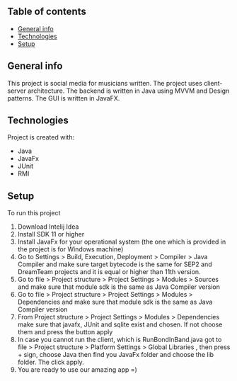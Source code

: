 ## Table of contents
* [General info](#general-info)
* [Technologies](#technologies)
* [Setup](#setup)

## General info
This project is social media for musicians written. 
The project uses client-server architecture.
The backend is written in Java using MVVM and Design patterns.
The GUI is written in JavaFX.
## Technologies
Project is created with:
* Java
* JavaFx
* JUnit
* RMI
## Setup
To run this project

1) Download Intelij Idea
2) Install SDK 11 or higher
3) Install JavaFx for your operational system (the one which is provided in the project is for Windows machine)
4) Go to Settings > Build, Execution, Deployment > Compiler > Java Compiler and make sure target bytecode is the same for SEP2 and DreamTeam projects and it is equal or higher than 11th version.
5) Go to file > Project structure > Project Settings > Modules > Sources  and make sure that module sdk is the same as Java Compiler version
6) Go to file > Project structure > Project Settings > Modules > Dependencies and make sure that module sdk is the same as Java Compiler version
7) From  Project structure > Project Settings > Modules > Dependencies make sure that javafx, JUnit and sqlite exist and chosen. If not choose them and press the button apply
8) In case you cannot run the client, which is RunBondInBand.java got to file > Project structure > Platform Settings > Global Libraries , then press + sign, choose Java then find you JavaFx folder and choose the lib folder. The click apply.
9) You are ready to use our amazing app =)
